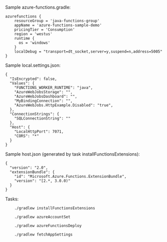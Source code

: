 Sample azure-functions.gradle:
~~~
azurefunctions {
    resourceGroup = 'java-functions-group'
    appName = 'azure-functions-sample-demo'
    pricingTier = 'Consumption'
    region = 'westus'
    runtime {
      os = 'windows'
    }
    localDebug = "transport=dt_socket,server=y,suspend=n,address=5005"
}
~~~

Sample local.settings.json:
~~~
{
  "IsEncrypted": false,
  "Values": {
    "FUNCTIONS_WORKER_RUNTIME": "java",
    "AzureWebJobsStorage": "",
    "AzureWebJobsDashboard": "",
    "MyBindingConnection": "",
    "AzureWebJobs.HttpExample.Disabled": "true",
  },
  "ConnectionStrings": {
    "SQLConnectionString": ""
  },
  "Host": {
    "LocalHttpPort": 7071,
    "CORS": "*"
  }
}
~~~

Sample host.json (generated by task installFunctionsExtensions):
~~~
{
  "version": "2.0",
  "extensionBundle": {
    "id": "Microsoft.Azure.Functions.ExtensionBundle",
    "version": "[2.*, 3.0.0)"
  }
}
~~~

Tasks:

~~~
    ./gradlew installFunctionsExtensions
~~~

~~~
    ./gradlew azureAccountSet
~~~

~~~
    ./gradlew azureFunctionsDeploy
~~~

~~~
    ./gradlew fetchAppSettings
~~~